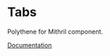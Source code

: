 # Tabs

Polythene for Mithril component.

[Documentation](https://github.com/ArthurClemens/polythene/blob/master/packages/docs/components/mithril/tabs.md)
